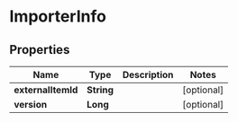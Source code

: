 

# ImporterInfo


## Properties

Name | Type | Description | Notes
------------ | ------------- | ------------- | -------------
**externalItemId** | **String** |  |  [optional]
**version** | **Long** |  |  [optional]



